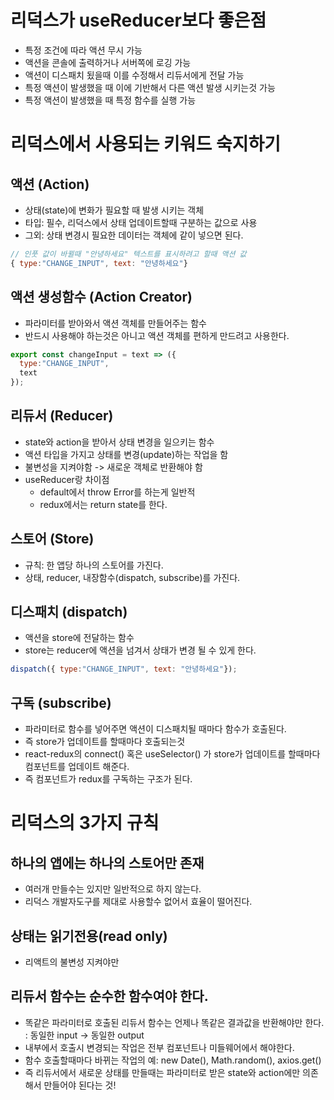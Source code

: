 # 리덕스가 useReducer보다 좋은점
- 특정 조건에 따라 액션 무시 가능
- 액션을 콘솔에 출력하거나 서버쪽에 로깅 가능
- 액션이 디스패치 됬을때 이를 수정해서 리듀서에게 전달 가능
- 특정 액션이 발생했을 때 이에 기반해서 다른 액션 발생 시키는것 가능
- 특정 액션이 발생했을 때 특정 함수를 실행 가능

# 리덕스에서 사용되는 키워드 숙지하기

## 액션 (Action)
- 상태(state)에 변화가 필요할 때 발생 시키는 객체
- 타입: 필수, 리덕스에서 상태 업데이트할때 구분하는 값으로 사용
- 그외: 상태 변경시 필요한 데이터는 객체에 같이 넣으면 된다.

```javascript
// 인풋 값이 바뀔때 "안녕하세요" 텍스트를 표시하려고 할때 액션 값
{ type:"CHANGE_INPUT", text: "안녕하세요"}
```

## 액션 생성함수 (Action Creator)
- 파라미터를 받아와서 액션 객체를 만들어주는 함수
- 반드시 사용해야 하는것은 아니고 액션 객체를 편하게 만드려고 사용한다.

```javascript
export const changeInput = text => ({
  type:"CHANGE_INPUT",
  text
});
```

## 리듀서 (Reducer)
- state와 action을 받아서 상태 변경을 일으키는 함수
- 액션 타입을 가지고 상태를 변경(update)하는 작업을 함
- 불변성을 지켜야함 -> 새로운 객체로 반환해야 함
- useReducer랑 차이점
  - default에서 throw Error를 하는게 일반적
  - redux에서는 return state를 한다.

## 스토어 (Store)
- 규칙: 한 앱당 하나의 스토어를 가진다.
- 상태, reducer, 내장함수(dispatch, subscribe)를 가진다.

## 디스패치 (dispatch)
- 액션을 store에 전달하는 함수
- store는 reducer에 액션을 넘겨서 상태가 변경 될 수 있게 한다.

```javascript
dispatch({ type:"CHANGE_INPUT", text: "안녕하세요"});
```

## 구독 (subscribe)
- 파라미터로 함수를 넣어주면 액션이 디스패치될 때마다 함수가 호출된다.
- 즉 store가 업데이트를 할때마다 호출되는것
- react-redux의 connect() 혹은 useSelector() 가 store가 업데이트를 할때마다 컴포넌트를 업데이트 해준다.
- 즉 컴포넌트가 redux를 구독하는 구조가 된다.

# 리덕스의 3가지 규칙

## 하나의 앱에는 하나의 스토어만 존재
- 여러개 만들수는 있지만 일반적으로 하지 않는다.
- 리덕스 개발자도구를 제대로 사용할수 없어서 효율이 떨어진다.

## 상태는 읽기전용(read only)
- 리액트의 불변성 지켜야만

## 리듀서 함수는 순수한 함수여야 한다.
- 똑같은 파라미터로 호출된 리듀서 함수는 언제나 똑같은 결과값을 반환해야만 한다. : 동일한 input -> 동일한 output
- 내부에서 호출시 변경되는 작업은 전부 컴포넌트나 미들웨어에서 해야한다.
- 함수 호출할때마다 바뀌는 작업의 예: new Date(), Math.random(), axios.get()
- 즉 리듀서에서 새로운 상태를 만들때는 파라미터로 받은 state와 action에만 의존해서 만들어야 된다는 것!
